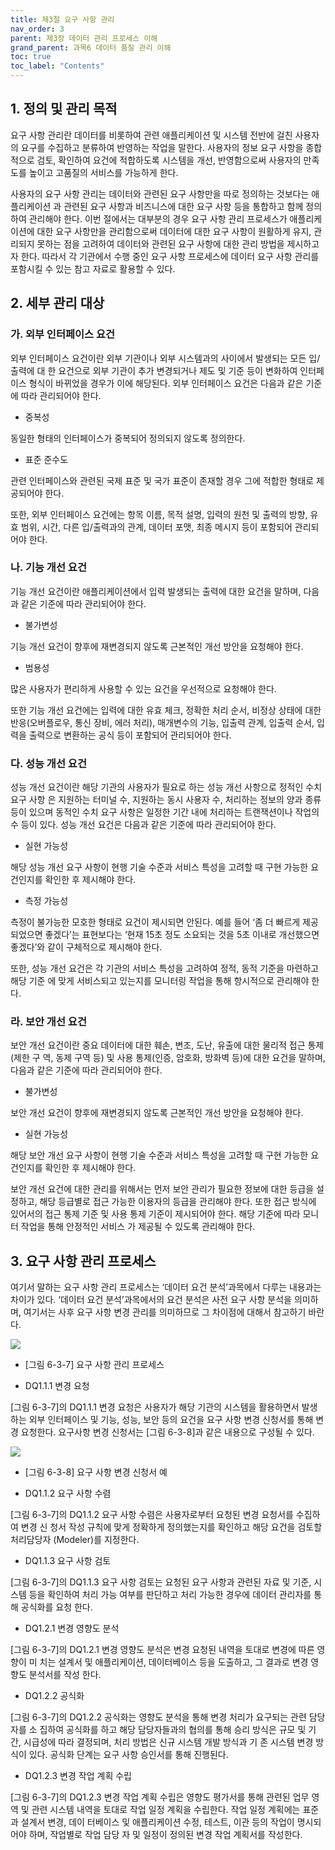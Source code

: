 ```yaml
---
title: 제3절 요구 사항 관리
nav_order: 3
parent: 제3장 데이터 관리 프로세스 이해
grand_parent: 과목6 데이터 품질 관리 이해
toc: true
toc_label: "Contents"
---
```


## 1. 정의 및 관리 목적

요구 사항 관리란 데이터를 비롯하여 관련 애플리케이션 및 시스템 전반에 걸친 사용자의 요구를 수집하고 분류하여 반영하는 작업을 말한다. 사용자의 정보 요구 사항을 종합적으로 검토, 확인하여 요건에 적합하도록 시스템을 개선, 반영함으로써 사용자의 만족도를 높이고 고품질의 서비스를 가능하게 한다.

사용자의 요구 사항 관리는 데이터와 관련된 요구 사항만을 따로 정의하는 것보다는 애플리케이션 과 관련된 요구 사항과 비즈니스에 대한 요구 사항 등을 통합하고 함께 정의하여 관리해야 한다. 이번 절에서는 대부분의 경우 요구 사항 관리 프로세스가 애플리케이션에 대한 요구 사항만을 관리함으로써 데이터에 대한 요구 사항이 원활하게 유지, 관리되지 못하는 점을 고려하여 데이터와 관련된 요구 사항에 대한 관리 방법을 제시하고자 한다. 따라서 각 기관에서 수행 중인 요구 사항 프로세스에 데이터 요구 사항 관리를 포함시킬 수 있는 참고 자료로 활용할 수 있다.

## 2. 세부 관리 대상

### 가. 외부 인터페이스 요건

외부 인터페이스 요건이란 외부 기관이나 외부 시스템과의 사이에서 발생되는 모든 입/출력에 대 한 요건으로 외부 기관이 추가 변경되거나 제도 및 기준 등이 변화하여 인터페이스 형식이 바뀌었을 경우가 이에 해당된다. 외부 인터페이스 요건은 다음과 같은 기준에 따라 관리되어야 한다.

  * 중복성

동일한 형태의 인터페이스가 중복되어 정의되지 않도록 정의한다.

  * 표준 준수도

관련 인터페이스와 관련된 국제 표준 및 국가 표준이 존재할 경우 그에 적합한 형태로 제공되어야 한다.

또한, 외부 인터페이스 요건에는 항목 이름, 목적 설명, 입력의 원천 및 출력의 방향, 유효 범위, 시간, 다른 입/출력과의 관계, 데이터 포맷, 최종 메시지 등이 포함되어 관리되어야 한다.

### 나. 기능 개선 요건

기능 개선 요건이란 애플리케이션에서 입력 발생되는 출력에 대한 요건을 말하며, 다음과 같은 기준에 따라 관리되어야 한다.

  * 불가변성

기능 개선 요건이 향후에 재변경되지 않도록 근본적인 개선 방안을 요청해야 한다.

  * 범용성

많은 사용자가 편리하게 사용할 수 있는 요건을 우선적으로 요청해야 한다.

또한 기능 개선 요건에는 입력에 대한 유효 체크, 정확한 처리 순서, 비정상 상태에 대한 반응(오버플로우, 통신 장비, 에러 처리), 매개변수의 기능, 입출력 관계, 입출력 순서, 입력을 출력으로 변환하는 공식 등이 포함되어 관리되어야 한다.

### 다. 성능 개선 요건

성능 개선 요건이란 해당 기관의 사용자가 필요로 하는 성능 개선 사항으로 정적인 수치 요구 사항 은 지원하는 터미널 수, 지원하는 동시 사용자 수, 처리하는 정보의 양과 종류 등이 있으며 동적인 수치 요구 사항은 일정한 기간 내에 처리하는 트랜잭션이나 작업의 수 등이 있다. 성능 개선 요건은 다음과 같은 기준에 따라 관리되어야 한다.

  * 실현 가능성

해당 성능 개선 요구 사항이 현행 기술 수준과 서비스 특성을 고려할 때 구현 가능한 요건인지를 확인한 후 제시해야 한다.

  * 측정 가능성

측정이 불가능한 모호한 형태로 요건이 제시되면 안된다. 예를 들어 ‘좀 더 빠르게 제공되었으면 좋겠다’는 표현보다는 ‘현재 15초 정도 소요되는 것을 5초 이내로 개선했으면 좋겠다’와 같이 구체적으로 제시해야 한다.

또한, 성능 개선 요건은 각 기관의 서비스 특성을 고려하여 정적, 동적 기준을 마련하고 해당 기준 에 맞게 서비스되고 있는지를 모니터링 작업을 통해 항시적으로 관리해야 한다.

### 라. 보안 개선 요건

보안 개선 요건이란 중요 데이터에 대한 훼손, 변조, 도난, 유출에 대한 물리적 접근 통제(제한 구 역, 동제 구역 등) 및 사용 통제(인증, 암호화, 방화벽 등)에 대한 요건을 말하며, 다음과 같은 기준에 따라 관리되어야 한다.

  * 불가변성

보안 개선 요건이 향후에 재변경되지 않도록 근본적인 개선 방안을 요청해야 한다.

  * 실현 가능성

해당 보안 개선 요구 사항이 현행 기술 수준과 서비스 특성을 고려할 때 구현 가능한 요건인지를 확인한 후 제시해야 한다.

보안 개선 요건에 대한 관리를 위해서는 먼저 보안 관리가 필요한 정보에 대한 등급을 설정하고, 해당 등급별로 접근 가능한 이용자의 등급을 관리해야 한다. 또한 접근 방식에 있어서의 접근 통제 기준 및 사용 통제 기준이 제시되어야 한다. 해당 기준에 따라 모니터 작업을 통해 안정적인 서비스 가 제공될 수 있도록 관리해야 한다.

## 3. 요구 사항 관리 프로세스

여기서 말하는 요구 사항 관리 프로세스는 ‘데이터 요건 분석’과목에서 다루는 내용과는 차이가 있다. ‘데이터 요건 분석’과목에서의 요건 분석은 사전 요구 사항 분석을 의미하며, 여기서는 사후 요구 사항 변경 관리를 의미하므로 그 차이점에 대해서 참고하기 바란다.

![](../images_files/060802_edu_01.gif)

  * [그림 6-3-7] 요구 사항 관리 프로세스

  * DQ1.1.1 변경 요청

[그림 6-3-7]의 DQ1.1.1 변경 요청은 사용자가 해당 기관의 시스템을 활용하면서 발생하는 외부 인터페이스 및 기능, 성능, 보안 등의 요건을 요구 사항 변경 신청서를 통해 변경 요청한다. 요구사항 변경 신청서는 [그림 6-3-8]과 같은 내용으로 구성될 수 있다.

![](../images_files/060802_edu_02.gif)

  * [그림 6-3-8] 요구 사항 변경 신청서 예

  * DQ1.1.2 요구 사항 수렴

[그림 6-3-7]의 DQ1.1.2 요구 사항 수렴은 사용자로부터 요청된 변경 요청서를 수집하여 변경 신 청서 작성 규칙에 맞게 정확하게 정의했는지를 확인하고 해당 요건을 검토할 처리담당자 (Modeler)를 지정한다.

  * DQ1.1.3 요구 사항 검토

[그림 6-3-7]의 DQ1.1.3 요구 사항 검토는 요청된 요구 사항과 관련된 자료 및 기준, 시스템 등을 확인하여 처리 가능 여부를 판단하고 처리 가능한 경우에 데이터 관리자를 통해 공식화를 요청 한다.

  * DQ1.2.1 변경 영향도 분석

[그림 6-3-7]의 DQ1.2.1 변경 영향도 분석은 변경 요청된 내역을 토대로 변경에 따른 영향이 미 치는 설계서 및 애플리케이션, 데이터베이스 등을 도출하고, 그 결과로 변경 영향도 분석서를 작성 한다.

  * DQ1.2.2 공식화

[그림 6-3-7]의 DQ1.2.2 공식화는 영향도 분석을 통해 변경 처리가 요구되는 관련 담당자를 소 집하여 공식화를 하고 해당 담당자들과의 협의를 통해 승리 방식은 규모 및 기간, 시급성에 따라 결정되며, 처리 방법은 신규 시스템 개발 방식과 기 존 시스템 변경 방식이 있다. 공식화 단계는 요구 사항 승인서를 통해 진행된다.

  * DQ1.2.3 변경 작업 계획 수립

[그림 6-3-7]의 DQ1.2.3 변경 작업 계획 수립은 영향도 평가서를 통해 관련된 업무 영역 및 관련 시스템 내역을 토대로 작업 일정 계획을 수립한다. 작업 일정 계획에는 표준과 설계서 변경, 데이 터베이스 및 애플리케이션 수정, 테스트, 이관 등의 작업이 명시되어야 하며, 작업별로 작업 담당 자 및 일정이 정의된 변경 작업 계획서를 작성한다.

